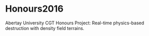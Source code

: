 # Honours2016
Abertay University CGT Honours Project: Real-time physics-based destruction with density field terrains.
